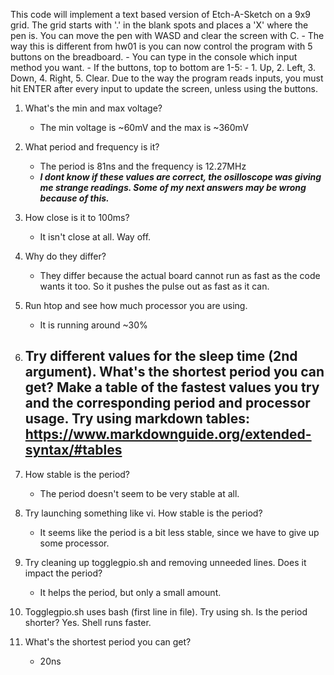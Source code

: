 This code will implement a text based version of Etch-A-Sketch on a 9x9 grid.
The grid starts with '.' in the blank spots and places a 'X' where the pen is.
You can move the pen with WASD and clear the screen with C.
    - The way this is different from hw01 is you can now control the program with 5 buttons on the breadboard.
    - You can type in the console which input method you want.
    - If the buttons, top to bottom are 1-5:
    - 1. Up, 2. Left, 3. Down, 4. Right, 5. Clear.
Due to the way the program reads inputs, you must hit ENTER after every input to update the screen, unless using the buttons.


1. What's the min and max voltage?
    - The min voltage is ~60mV and the max is ~360mV

2. What period and frequency is it?
    - The period is 81ns and the frequency is 12.27MHz
    - ***I dont know if these values are correct, the osilloscope was giving me strange readings. Some of my next answers may be wrong because of this.***

3. How close is it to 100ms?
    - It isn't close at all. Way off.

4. Why do they differ?
    - They differ because the actual board cannot run as fast as the code wants it too. So it pushes the pulse out as fast as it can.

5. Run htop and see how much processor you are using.
    - It is running around ~30%

6. Try different values for the sleep time (2nd argument). What's the shortest period you can get? Make a table of the fastest values you try and the corresponding period and processor usage. Try using markdown tables: https://www.markdownguide.org/extended-syntax/#tables
    - 

7. How stable is the period?
    - The period doesn't seem to be very stable at all.

8. Try launching something like vi. How stable is the period?
    - It seems like the period is a bit less stable, since we have to give up some processor.

9. Try cleaning up togglegpio.sh and removing unneeded lines. Does it impact the period?
    - It helps the period, but only a small amount.

10. Togglegpio.sh uses bash (first line in file). Try using sh. Is the period shorter?
    Yes. Shell runs faster.

11. What's the shortest period you can get?
    - 20ns
